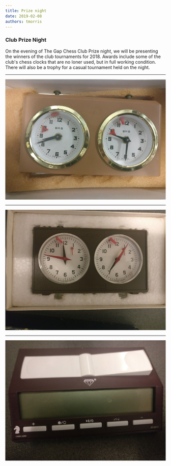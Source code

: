 ```yaml
---
title: Prize night
date: 2019-02-08
authors: tmorris
---
```


### Club Prize Night

On the evening of The Gap Chess Club Prize night, we will be presenting the winners of the club tournaments for 2018. Awards include some of the club's chess clocks that are no loner used, but in full working condition. There will also be a trophy for a casual tournament held on the night.

----

![BHB Chess Clock](/images/bhb-chess-clock.jpg)

----

![Jerger Chess Clock](/images/jerger-chess-clock.jpg)

----

![GY2013 Chess Clock](/images/gy2013-chess-clock.jpg)
